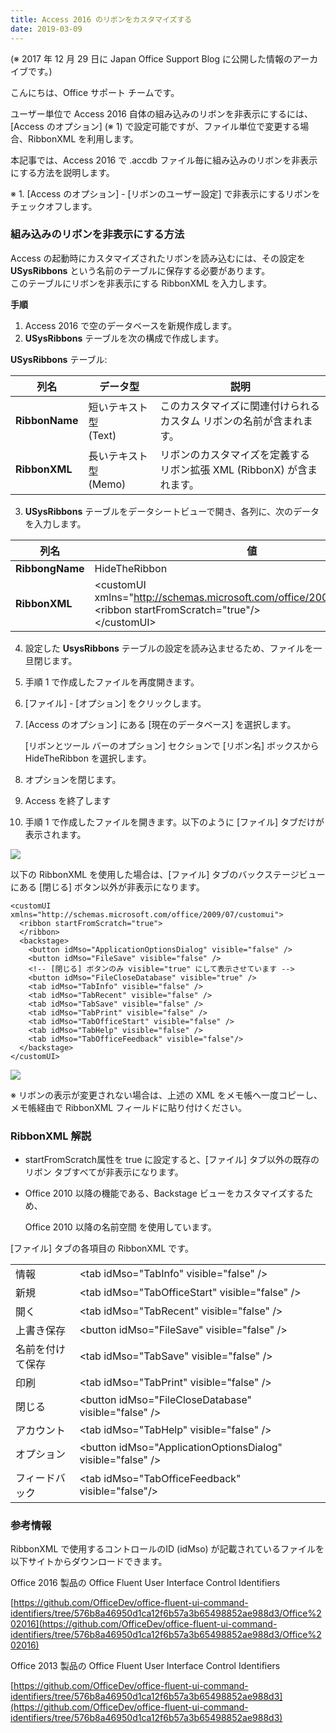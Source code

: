 ```yaml
---
title: Access 2016 のリボンをカスタマイズする
date: 2019-03-09
---
```


(※ 2017 年 12 月 29 日に Japan Office Support Blog に公開した情報のアーカイブです。)

こんにちは、Office サポート チームです。  

ユーザー単位で Access 2016 自体の組み込みのリボンを非表示にするには、\[Access のオプション\] (※ 1) で設定可能ですが、ファイル単位で変更する場合、RibbonXML を利用します。

  

本記事では、Access 2016 で .accdb ファイル毎に組み込みのリボンを非表示にする方法を説明します。  

※ 1. \[Access のオプション\] - \[リボンのユーザー設定\] で非表示にするリボンをチェックオフします。

  

  

### **組み込みのリボンを非表示にする方法**

  

Access の起動時にカスタマイズされたリボンを読み込むには、その設定を **USysRibbons** という名前のテーブルに保存する必要があります。  
このテーブルにリボンを非表示にする RibbonXML を入力します。

  
**手順**  

1.  Access 2016 で空のデータベースを新規作成します。
2.  **USysRibbons** テーブルを次の構成で作成します。

**USysRibbons** テーブル:

|列名|データ型|説明|
|---|---|---|
|**RibbonName**|短いテキスト型<br />(Text)|このカスタマイズに関連付けられる<br />カスタム リボンの名前が含まれます。|
|**RibbonXML**|長いテキスト型<br />(Memo)|リボンのカスタマイズを定義する<br />リボン拡張 XML (RibbonX) が含まれます。|


3.  **USysRibbons** テーブルをデータシートビューで開き、各列に、次のデータを入力します。  

|列名|値|
|---|---|
|**RibbongName**|HideTheRibbon|
|**RibbonXML**|\<customUI xmlns="http://schemas.microsoft.com/office/2006/01/customui"><br />\<ribbon startFromScratch="true"/\><br />\</customUI\>|

4.  設定した **UsysRibbons** テーブルの設定を読み込ませるため、ファイルを一旦閉じます。
5.  手順 1 で作成したファイルを再度開きます。
6.  \[ファイル\] - \[オプション\] をクリックします。
7.  \[Access のオプション\] にある \[現在のデータベース\] を選択します。  
      
    \[リボンとツール バーのオプション\] セクションで \[リボン名\] ボックスから HideTheRibbon を選択します。
8.  オプションを閉じます。
9.  Access を終了します
10.  手順 1 で作成したファイルを開きます。以下のように \[ファイル\] タブだけが表示されます。

![](image1.png)

以下の RibbonXML を使用した場合は、\[ファイル\] タブのバックステージビューにある \[閉じる\] ボタン以外が非表示になります。
```
<customUI xmlns="http://schemas.microsoft.com/office/2009/07/customui">
  <ribbon startFromScratch="true">
  </ribbon>
  <backstage>
    <button idMso="ApplicationOptionsDialog" visible="false" />
    <button idMso="FileSave" visible="false" />
    <!-- [閉じる] ボタンのみ visible="true" にして表示させています -->
    <button idMso="FileCloseDatabase" visible="true" />
    <tab idMso="TabInfo" visible="false" />
    <tab idMso="TabRecent" visible="false" />
    <tab idMso="TabSave" visible="false" />
    <tab idMso="TabPrint" visible="false" />
    <tab idMso="TabOfficeStart" visible="false" />
    <tab idMso="TabHelp" visible="false" />
    <tab idMso="TabOfficeFeedback" visible="false"/>
  </backstage>
</customUI>
```

 ![](image2.png) 

※ リボンの表示が変更されない場合は、上述の XML をメモ帳へ一度コピーし、メモ帳経由で RibbonXML フィールドに貼り付けください。

  

### **RibbonXML 解説**

  

*   startFromScratch属性を true に設定すると、\[ファイル\] タブ以外の既存のリボン タブすべてが非表示になります。
*   Office 2010 以降の機能である、Backstage ビューをカスタマイズするため、  
      
    Office 2010 以降の名前空間 <customUI xmlns="http://schemas.microsoft.com/office/2009/07/customui"> を使用しています。  
    

\[ファイル\] タブの各項目の RibbonXML です。

|||
|---|---|
|情報|\<tab idMso="TabInfo" visible="false" /\>|
|新規|\<tab idMso="TabOfficeStart" visible="false" /\>|
|開く|\<tab idMso="TabRecent" visible="false" /\>|
|上書き保存|\<button idMso="FileSave" visible="false" /\>|
|名前を付けて保存|\<tab idMso="TabSave" visible="false" /\>|
|印刷|\<tab idMso="TabPrint" visible="false" /\>|
|閉じる|\<button idMso="FileCloseDatabase" visible="false" /\>|
|アカウント|\<tab idMso="TabHelp" visible="false" /\>|
|オプション|\<button idMso="ApplicationOptionsDialog" visible="false" /\>|
|フィードバック|\<tab idMso="TabOfficeFeedback" visible="false"/\>|

  

### **参考情報**

RibbonXML で使用するコントロールのID (idMso) が記載されているファイルを以下サイトからダウンロードできます。

Office 2016 製品の Office Fluent User Interface Control Identifiers

[https://github.com/OfficeDev/office-fluent-ui-command-identifiers/tree/576b8a46950d1ca12f6b57a3b65498852ae988d3/Office%202016](https://github.com/OfficeDev/office-fluent-ui-command-identifiers/tree/576b8a46950d1ca12f6b57a3b65498852ae988d3/Office%202016)

Office 2013 製品の Office Fluent User Interface Control Identifiers

[https://github.com/OfficeDev/office-fluent-ui-command-identifiers/tree/576b8a46950d1ca12f6b57a3b65498852ae988d3](https://github.com/OfficeDev/office-fluent-ui-command-identifiers/tree/576b8a46950d1ca12f6b57a3b65498852ae988d3)